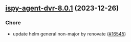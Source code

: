 

## [ispy-agent-dvr-8.0.1](https://github.com/truecharts/charts/compare/ispy-agent-dvr-8.0.0...ispy-agent-dvr-8.0.1) (2023-12-26)

### Chore

- update helm general non-major by renovate ([#16545](https://github.com/truecharts/charts/issues/16545))
  
  